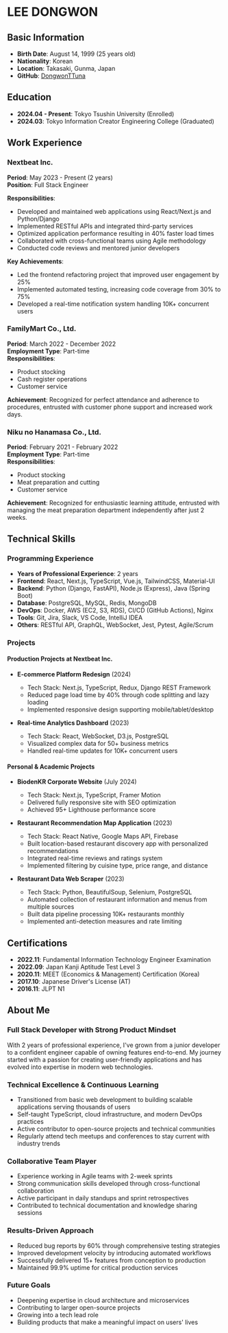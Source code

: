 # LEE DONGWON

## Basic Information

- **Birth Date**: August 14, 1999 (25 years old)
- **Nationality**: Korean
- **Location**: Takasaki, Gunma, Japan
- **GitHub**: [DongwonTTuna](https://github.com/DongwonTTuna)

## Education

- **2024.04 - Present**: Tokyo Tsushin University (Enrolled)
- **2024.03**: Tokyo Information Creator Engineering College (Graduated)

## Work Experience

### Nextbeat Inc.

**Period**: May 2023 - Present (2 years)  
**Position**: Full Stack Engineer

**Responsibilities**:
- Developed and maintained web applications using React/Next.js and Python/Django
- Implemented RESTful APIs and integrated third-party services
- Optimized application performance resulting in 40% faster load times
- Collaborated with cross-functional teams using Agile methodology
- Conducted code reviews and mentored junior developers

**Key Achievements**:
- Led the frontend refactoring project that improved user engagement by 25%
- Implemented automated testing, increasing code coverage from 30% to 75%
- Developed a real-time notification system handling 10K+ concurrent users

### FamilyMart Co., Ltd.

**Period**: March 2022 - December 2022  
**Employment Type**: Part-time  
**Responsibilities**:

- Product stocking
- Cash register operations
- Customer service

**Achievement**: Recognized for perfect attendance and adherence to procedures, entrusted with customer phone support and increased work days.

### Niku no Hanamasa Co., Ltd.

**Period**: February 2021 - February 2022  
**Employment Type**: Part-time  
**Responsibilities**:

- Product stocking
- Meat preparation and cutting
- Customer service

**Achievement**: Recognized for enthusiastic learning attitude, entrusted with managing the meat preparation department independently after just 2 weeks.

## Technical Skills

### Programming Experience

- **Years of Professional Experience**: 2 years
- **Frontend**: React, Next.js, TypeScript, Vue.js, TailwindCSS, Material-UI
- **Backend**: Python (Django, FastAPI), Node.js (Express), Java (Spring Boot)
- **Database**: PostgreSQL, MySQL, Redis, MongoDB
- **DevOps**: Docker, AWS (EC2, S3, RDS), CI/CD (GitHub Actions), Nginx
- **Tools**: Git, Jira, Slack, VS Code, IntelliJ IDEA
- **Others**: RESTful API, GraphQL, WebSocket, Jest, Pytest, Agile/Scrum

### Projects

#### Production Projects at Nextbeat Inc.

- **E-commerce Platform Redesign** (2024)
  - Tech Stack: Next.js, TypeScript, Redux, Django REST Framework
  - Reduced page load time by 40% through code splitting and lazy loading
  - Implemented responsive design supporting mobile/tablet/desktop
  
- **Real-time Analytics Dashboard** (2023)
  - Tech Stack: React, WebSocket, D3.js, PostgreSQL
  - Visualized complex data for 50+ business metrics
  - Handled real-time updates for 10K+ concurrent users

#### Personal & Academic Projects

- **BiodenKR Corporate Website** (July 2024)
  - Tech Stack: Next.js, TypeScript, Framer Motion
  - Delivered fully responsive site with SEO optimization
  - Achieved 95+ Lighthouse performance score

- **Restaurant Recommendation Map Application** (2023)
  - Tech Stack: React Native, Google Maps API, Firebase
  - Built location-based restaurant discovery app with personalized recommendations
  - Integrated real-time reviews and ratings system
  - Implemented filtering by cuisine type, price range, and distance

- **Restaurant Data Web Scraper** (2023)
  - Tech Stack: Python, BeautifulSoup, Selenium, PostgreSQL
  - Automated collection of restaurant information and menus from multiple sources
  - Built data pipeline processing 10K+ restaurants monthly
  - Implemented anti-detection measures and rate limiting

## Certifications

- **2022.11**: Fundamental Information Technology Engineer Examination
- **2022.09**: Japan Kanji Aptitude Test Level 3
- **2020.11**: MEET (Economics & Management) Certification (Korea)
- **2017.10**: Japanese Driver's License (AT)
- **2016.11**: JLPT N1

## About Me

### Full Stack Developer with Strong Product Mindset

With 2 years of professional experience, I've grown from a junior developer to a confident engineer capable of owning features end-to-end. My journey started with a passion for creating user-friendly applications and has evolved into expertise in modern web technologies.

### Technical Excellence & Continuous Learning

- Transitioned from basic web development to building scalable applications serving thousands of users
- Self-taught TypeScript, cloud infrastructure, and modern DevOps practices
- Active contributor to open-source projects and technical communities
- Regularly attend tech meetups and conferences to stay current with industry trends

### Collaborative Team Player

- Experience working in Agile teams with 2-week sprints
- Strong communication skills developed through cross-functional collaboration
- Active participant in daily standups and sprint retrospectives
- Contributed to technical documentation and knowledge sharing sessions

### Results-Driven Approach

- Reduced bug reports by 60% through comprehensive testing strategies
- Improved development velocity by introducing automated workflows
- Successfully delivered 15+ features from conception to production
- Maintained 99.9% uptime for critical production services

### Future Goals

- Deepening expertise in cloud architecture and microservices
- Contributing to larger open-source projects
- Growing into a tech lead role
- Building products that make a meaningful impact on users' lives
